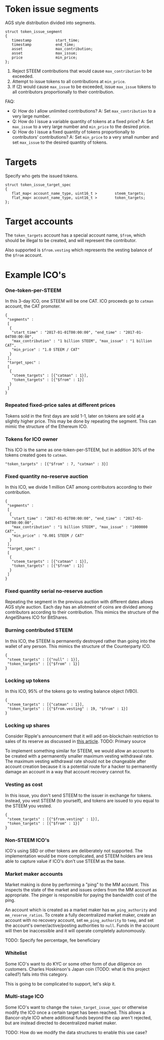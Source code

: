 
# Token issue segments

AGS style distribution divided into segments.

```
struct token_issue_segment
{
   timestamp           start_time;
   timestamp           end_time;
   asset               max_contribution;
   asset               max_issue;
   price               min_price;
};
```

1. Reject STEEM contributions that would cause `max_contribution` to be exceeded.
2. Attempt to issue tokens to all contributions at `min_price`.
3. If (2) would cause `max_issue` to be exceeded, issue `max_issue` tokens to all contributors proportionally to their contribution.

FAQ:

- Q: How do I allow unlimited contributions?  A: Set `max_contribution` to a very large number.
- Q: How do I issue a variable quantity of tokens at a fixed price?  A: Set `max_issue` to a very large number and `min_price` to the desired price.
- Q: How do I issue a fixed quantity of tokens proportionally to contributors' contributions?  A: Set `min_price` to a very small number and set `max_issue` to the desired quantity of tokens.

# Targets

Specify who gets the issued tokens.

```
struct token_issue_target_spec
{
   flat_map< account_name_type, uint16_t >        steem_targets;
   flat_map< account_name_type, uint16_t >        token_targets;
};
```

# Target accounts

The `token_targets` account has a special account name, `$from`, which should be illegal
to be created, and will represent the contributor.

Also supported is `$from.vesting` which represents the vesting balance of the `$from`
account.

# Example ICO's

### One-token-per-STEEM

In this 3-day ICO, one STEEM will be one CAT.  ICO proceeds go to `catman` account, the CAT promoter.

```
{
 "segments" :
 [
  {
   "start_time" : "2017-01-01T00:00:00", "end_time" : "2017-01-04T00:00:00",
   "max_contribution" : "1 billion STEEM", "max_issue" : "1 billion CAT",
   "min_price" : "1.0 STEEM / CAT"
  }
 ],
 "target_spec" :
 [
  {
   "steem_targets" : [{"catman" : 1}],
   "token_targets" : [{"$from" : 1}]
  }
 ]
}
```

### Repeated fixed-price sales at different prices

Tokens sold in the first days are sold 1-1, later on tokens are sold at a slightly higher price.
This may be done by repeating the segment.  This can mimic the structure of the Ethereum ICO.

### Tokens for ICO owner

This ICO is the same as one-token-per-STEEM, but in addition 30% of the tokens created goes to `catman`.

```
"token_targets" : [{"$from" : 7, "catman" : 3}]
```

### Fixed quantity no-reserve auction

In this ICO, we divide 1 million CAT among contributors according to their contribution.

```
{
 "segments" :
 [
  {
   "start_time" : "2017-01-01T00:00:00", "end_time" : "2017-01-04T00:00:00",
   "max_contribution" : "1 billion STEEM", "max_issue" : "1000000 CAT",
   "min_price" : "0.001 STEEM / CAT"
  }
 ],
 "target_spec" :
 [
  {
   "steem_targets" : [{"catman" : 1}],
   "token_targets" : [{"$from" : 1}]
  }
 ]
}
```

### Fixed quantity serial no-reserve auction

Repeating the segment in the previous auction with different dates allows AGS style auction.
Each day has an allotment of coins are divided among contributors according to their contribution.
This mimics the structure of the AngelShares ICO for BitShares.

### Burning contributed STEEM

In this ICO, the STEEM is permanently destroyed rather than going into the wallet of any person.
This mimics the structure of the Counterparty ICO.

```
{
 "steem_targets" : [{"null" : 1}],
 "token_targets" : [{"$from" : 1}]
}
```

### Locking up tokens

In this ICO, 95% of the tokens go to vesting balance object (VBO).

```
{
 "steem_targets" : [{"catman" : 1}],
 "token_targets" : [{"$from.vesting" : 19, "$from" : 1}]
}
```

### Locking up shares

Consider Ripple's announcement that it will add on-blockchain restriction to sales of its reserve as
discussed in [this article](https://www.americanbanker.com/news/inside-ripples-plan-to-make-money-move-as-fast-as-information).
TODO: Primary source

To implement something similar for STEEM, we would allow an account to be created with a permanently
smaller maximum vesting withdrawal rate.  The maximum vesting withdrawal rate should not be changeable
after account creation because it is a potential route for a hacker to permanently damage an account
in a way that account recovery cannot fix.

### Vesting as cost

In this issue, you don't send STEEM to the issuer in exchange for tokens.  Instead, you vest STEEM (to yourself),
and tokens are issued to you equal to the STEEM you vested.

```
{
 "steem_targets" : [{"$from.vesting" : 1}],
 "token_targets" : [{"$from" : 1}]
}
```

### Non-STEEM ICO's

ICO's using SBD or other tokens are deliberately not supported.  The implementation would be more
complicated, and STEEM holders are less able to capture value if ICO's don't use STEEM as the base.

### Market maker accounts

Market making is done by performing a "ping" to the MM account.  This inspects the state of the
market and issues orders from the MM account as appropriate.  The pinger is responsible for
paying the bandwidth cost of the ping.

An account which is created as a market maker has `mm_ping_authority` and `mm_reserve_ratios`.
To create a fully decentralized market maker, create an account with no recovery account, set
`mm_ping_authority` to `temp`, and set the account's owner/active/posting authorities to `null`.
Funds in the account will then be inaccessible and it will operate completely autonomously.

TODO:  Specify fee percentage, fee beneficiary

### Whitelist

Some ICO's want to do KYC or some other form of due diligence on customers.  Charles Hoskinson's
Japan coin (TODO:  what is this project called?) falls into this category.

This is going to be complicated to support, let's skip it.

### Multi-stage ICO

Some ICO's want to change the `token_target_issue_spec` or otherwise modify the ICO once a certain
target has been reached.  This allows a Bancor-style ICO where additional funds beyond the cap aren't
rejected, but are instead directed to decentralized market maker.

TODO:  How do we modify the data structures to enable this use case?

